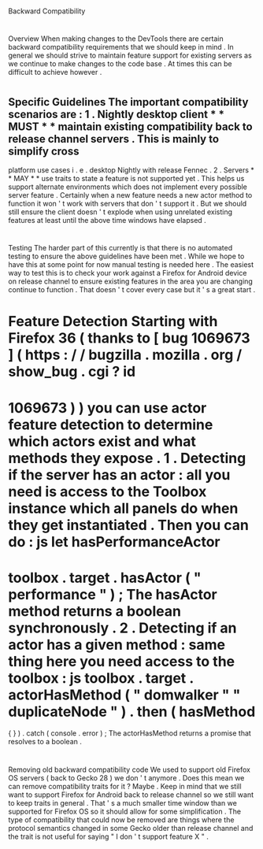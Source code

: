 #
Backward
Compatibility
#
#
Overview
When
making
changes
to
the
DevTools
there
are
certain
backward
compatibility
requirements
that
we
should
keep
in
mind
.
In
general
we
should
strive
to
maintain
feature
support
for
existing
servers
as
we
continue
to
make
changes
to
the
code
base
.
At
times
this
can
be
difficult
to
achieve
however
.
#
#
Specific
Guidelines
The
important
compatibility
scenarios
are
:
1
.
Nightly
desktop
client
*
*
MUST
*
*
maintain
existing
compatibility
back
to
release
channel
servers
.
This
is
mainly
to
simplify
cross
-
platform
use
cases
i
.
e
.
desktop
Nightly
with
release
Fennec
.
2
.
Servers
*
*
MAY
*
*
use
traits
to
state
a
feature
is
not
supported
yet
.
This
helps
us
support
alternate
environments
which
does
not
implement
every
possible
server
feature
.
Certainly
when
a
new
feature
needs
a
new
actor
method
to
function
it
won
'
t
work
with
servers
that
don
'
t
support
it
.
But
we
should
still
ensure
the
client
doesn
'
t
explode
when
using
unrelated
existing
features
at
least
until
the
above
time
windows
have
elapsed
.
#
#
Testing
The
harder
part
of
this
currently
is
that
there
is
no
automated
testing
to
ensure
the
above
guidelines
have
been
met
.
While
we
hope
to
have
this
at
some
point
for
now
manual
testing
is
needed
here
.
The
easiest
way
to
test
this
is
to
check
your
work
against
a
Firefox
for
Android
device
on
release
channel
to
ensure
existing
features
in
the
area
you
are
changing
continue
to
function
.
That
doesn
'
t
cover
every
case
but
it
'
s
a
great
start
.
#
#
Feature
Detection
Starting
with
Firefox
36
(
thanks
to
[
bug
1069673
]
(
https
:
/
/
bugzilla
.
mozilla
.
org
/
show_bug
.
cgi
?
id
=
1069673
)
)
you
can
use
actor
feature
detection
to
determine
which
actors
exist
and
what
methods
they
expose
.
1
.
Detecting
if
the
server
has
an
actor
:
all
you
need
is
access
to
the
Toolbox
instance
which
all
panels
do
when
they
get
instantiated
.
Then
you
can
do
:
js
let
hasPerformanceActor
=
toolbox
.
target
.
hasActor
(
"
performance
"
)
;
The
hasActor
method
returns
a
boolean
synchronously
.
2
.
Detecting
if
an
actor
has
a
given
method
:
same
thing
here
you
need
access
to
the
toolbox
:
js
toolbox
.
target
.
actorHasMethod
(
"
domwalker
"
"
duplicateNode
"
)
.
then
(
hasMethod
=
>
{
}
)
.
catch
(
console
.
error
)
;
The
actorHasMethod
returns
a
promise
that
resolves
to
a
boolean
.
#
#
Removing
old
backward
compatibility
code
We
used
to
support
old
Firefox
OS
servers
(
back
to
Gecko
28
)
we
don
'
t
anymore
.
Does
this
mean
we
can
remove
compatibility
traits
for
it
?
Maybe
.
Keep
in
mind
that
we
still
want
to
support
Firefox
for
Android
back
to
release
channel
so
we
still
want
to
keep
traits
in
general
.
That
'
s
a
much
smaller
time
window
than
we
supported
for
Firefox
OS
so
it
should
allow
for
some
simplification
.
The
type
of
compatibility
that
could
now
be
removed
are
things
where
the
protocol
semantics
changed
in
some
Gecko
older
than
release
channel
and
the
trait
is
not
useful
for
saying
"
I
don
'
t
support
feature
X
"
.
